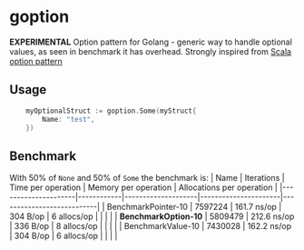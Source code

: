# goption
**EXPERIMENTAL** Option pattern for Golang - generic way to handle optional values, as seen in benchmark it has overhead.
Strongly inspired from [Scala option pattern](https://www.scala-lang.org/api/2.13.3/scala/Option.html)

## Usage

```go
    myOptionalStruct := goption.Some(myStruct{
		Name: "test",
	})
```

## Benchmark

With 50% of `None` and 50% of `Some` the benchmark is:
| Name                | Iterations | Time per operation | Memory per operation | Allocations per operation |
|---------------------|------------|--------------------|----------------------|---------------------------|
| BenchmarkPointer-10 | 7597224    | 161.7 ns/op        | 304 B/op             | 6 allocs/op               |                    |                      |                           |
| **BenchmarkOption-10**  | 5809479    | 212.6 ns/op        | 336 B/op             | 8 allocs/op               |                                                               |                      |                           |
| BenchmarkValue-10   | 7430028    | 162.2 ns/op        | 304 B/op             | 6 allocs/op               |                                                               |                      |                           |

